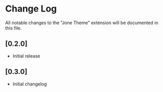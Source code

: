 # Change Log
All notable changes to the "Jone Theme" extension will be documented in this file.


## [0.2.0]
- Initial release

## [0.3.0]
- Initial changelog